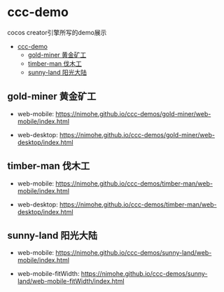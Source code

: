 # ccc-demo
cocos creator引擎所写的demo展示

- [ccc-demo](#ccc-demo)
  * [gold-miner 黄金矿工](#gold-miner-----)
  * [timber-man 伐木工](#timber-man----)
  * [sunny-land 阳光大陆](#sunny-land-----)

## gold-miner 黄金矿工

* web-mobile:
[https://nimohe.github.io/ccc-demos/gold-miner/web-mobile/index.html
](https://nimohe.github.io/ccc-demos/gold-miner/web-mobile/index.html
)

* web-desktop:
[https://nimohe.github.io/ccc-demos/gold-miner/web-desktop/index.html
](https://nimohe.github.io/ccc-demos/gold-miner/web-desktop/index.html
)

## timber-man 伐木工

* web-mobile:
[https://nimohe.github.io/ccc-demos/timber-man/web-mobile/index.html
](https://nimohe.github.io/ccc-demos/timber-man/web-mobile/index.html
)

* web-desktop:
[https://nimohe.github.io/ccc-demos/timber-man/web-desktop/index.html
](https://nimohe.github.io/ccc-demos/timber-man/web-desktop/index.html
)

## sunny-land 阳光大陆
* web-mobile:
[https://nimohe.github.io/ccc-demos/sunny-land/web-mobile/index.html
](https://nimohe.github.io/ccc-demos/sunny-land/web-mobile/index.html
)

* web-mobile-fitWidth:
[https://nimohe.github.io/ccc-demos/sunny-land/web-mobile-fitWidth/index.html
](https://nimohe.github.io/ccc-demos/sunny-land/web-mobile-fitWidth/index.html
)
